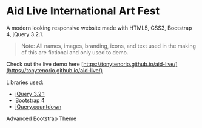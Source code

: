 # Aid Live International Art Fest

A  modern looking responsive website made with HTML5, CSS3, Bootstrap 4, jQuery 3.2.1.

> Note: All names, images, branding, icons, and text used in the making of this are fictional and only used to demo.

Check out the live demo here [https://tonytenorio.github.io/aid-live/](https://tonytenorio.github.io/aid-live/)

Libraries used:

- [jQuery 3.2.1](http://jquery.com/)
- [Bootstrap 4](https://v4-alpha.getbootstrap.com/)
- [jQuery.countdown](http://hilios.github.io/jQuery.countdown/)

Advanced Bootstrap Theme